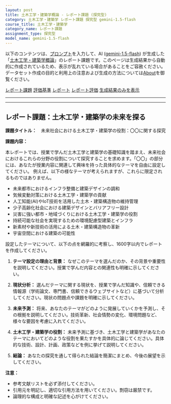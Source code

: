 ```yaml
---
layout: post
title: 土木工学・建築学概論 - レポート課題 (探究型)
category: 土木工学・建築学 レポート課題 探究型 gemini-1.5-flash
course_title: 土木工学・建築学
category_name: レポート課題
assignment_type: 探究型
model_name: gemini-1.5-flash
---
```


以下のコンテンツは、[プロンプト](http://127.0.0.1:8000/generated/土木工学・建築学/gemini-1.5-flash/prompt_レポート課題-探究型.md)を入力して、AI ([gemini-1.5-flash](contents/gemini-1.5-flash)) が生成した「[土木工学・建築学概論](/contents/土木工学・建築学/)」のレポート課題です。このページは生成結果から自動的に作成されているため、表示が乱れている場合があることをご容赦ください。
データセット作成の目的と利用上の注意および生成の方法については[About](/About)を御覧ください。

[レポート課題](../レポート課題-探究型)
[評価基準](../評価基準-探究型)
[レポート](../レポート-探究型)
[レポート評価](../レポート評価-探究型)
[生成結果のみを表示](http://127.0.0.1:8000/generated/土木工学・建築学/gemini-1.5-flash/レポート課題-探究型.md)
  

***
***
  
## レポート課題：土木工学・建築学の未来を探る

**課題タイトル：**　未来社会における土木工学・建築学の役割：〇〇に関する探究

**課題内容：**

本レポートでは、授業で学んだ土木工学と建築学の基礎知識を踏まえ、未来社会におけるこれらの分野の役割について探究することを求めます。「〇〇」の部分には、あなたが授業内容に関連して興味を持った具体的なテーマを自由に設定してください。  例えば、以下の様なテーマが考えられますが、これらに限定されるものではありません。

* 未来都市におけるインフラ整備と建築デザインの調和
* 気候変動対策における土木工学・建築学の貢献
* 人工知能(AI)やIoT技術を活用した土木・建築構造物の維持管理
* 少子高齢化社会における建築デザインとバリアフリー設計
* 災害に強い都市・地域づくりにおける土木工学・建築学の役割
* 持続可能な社会を実現するための環境配慮型建築とインフラ
* 新素材や新技術の活用による土木・建築構造物の革新
* 宇宙空間における建築の可能性


設定したテーマについて、以下の点を網羅的に考察し、1600字以内でレポートを作成してください。

1. **テーマ設定の理由と背景：** なぜこのテーマを選んだのか、その背景や重要性を説明してください。授業で学んだ内容との関連性も明確に示してください。

2. **現状分析：** 選んだテーマに関する現状を、授業で学んだ知識や、信頼できる情報源（学術論文、専門書、信頼できるウェブサイトなど）に基づいて分析してください。現状の問題点や課題を明確に示してください。

3. **未来予測：** 将来、あなたのテーマがどのように発展していくかを予測し、その根拠を説明してください。技術革新、社会情勢の変化、環境問題など、様々な要因を考慮に入れてください。

4. **土木工学・建築学の役割：** 未来予測に基づき、土木工学と建築学があなたのテーマにおいてどのような役割を果たすかを具体的に論じてください。具体的な技術、設計、計画、政策などを例に挙げて説明してください。

5. **結論：** あなたの探究を通して得られた結論を簡潔にまとめ、今後の展望を示してください。


**注意：**

* 参考文献リストを必ず添付してください。
* 引用元を明記し、適切な引用方法を用いてください。剽窃は厳禁です。
* 論理的な構成と明確な記述を心がけてください。
